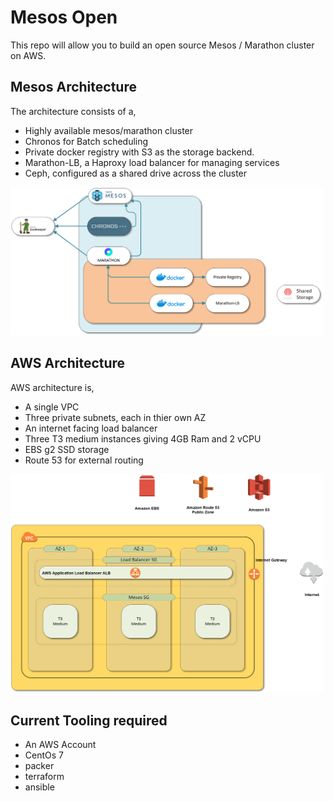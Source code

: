 # Mesos Open

This repo will allow you to build an open source Mesos / Marathon cluster on AWS. 


## Mesos Architecture
The architecture consists of a, 
- Highly available mesos/marathon cluster 
- Chronos for Batch scheduling
- Private docker registry with S3 as the storage backend. 
- Marathon-LB, a Haproxy load balancer for managing services
- Ceph, configured as a shared drive across the cluster

<img src="https://github.com/StevePerezUK/mesos-open/blob/master/architecture/mesos-architecture.png?raw=true" alt="Mesos" height="237" width="500">

## AWS Architecture
AWS architecture is,
- A single VPC
- Three private subnets, each in thier own AZ
- An internet facing load balancer
- Three T3 medium instances giving 4GB Ram and 2 vCPU
- EBS g2 SSD storage
- Route 53 for external routing

<img src="https://github.com/StevePerezUK/mesos-open/blob/master/architecture/aws-architecture.png?raw=true" alt="AWS Architecture" height="350" width="500">


## Current Tooling required

- An AWS Account
- CentOs 7
- packer
- terraform
- ansible



